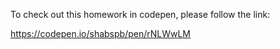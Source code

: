 To check out this homework in codepen, please follow the link:

https://codepen.io/shabspb/pen/rNLWwLM